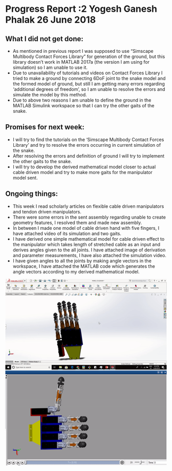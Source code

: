 # Progress Report :2       Yogesh Ganesh Phalak            26 June 2018
  

What I did not get done:
------------------------

-	As mentioned in previous report I was supposed to use “Simscape Multibody Contact Forces Library” for generation of the ground, but this library doesn’t work in MATLAB 2017a (the version I am using for simulation) so I am unable to use it.
-	Due to unavailability of tutorials and videos on Contact Forces Library I tried to make a ground by connecting 6DoF joint to the snake model and the formed model of ground, but still I am getting many errors regarding ‘additional degrees of freedom’, so I am unable to resolve the errors and simulate the model by this method.   
-	Due to above two reasons I am unable to define the ground in the MATLAB Simulink workspace so that I can try the other gaits of the snake.

Promises for next week:
-----------------------

-	I will try to find the tutorials on the ‘Simscape Multibody Contact Forces Library’ and try to resolve the errors occurring in current simulation of the snake.
-	After resolving the errors and definition of ground I will try to implement the other gaits to the snake.
-	I will try to develop the derived mathematical model closer to actual cable driven model and try to make more gaits for the manipulator model sent.

Ongoing things:
---------------

-	This week I read scholarly articles on flexible cable driven manipulators and tendon driven manipulators.
-	There were some errors in the sent assembly regarding unable to create geometry features, I resolved them and made new assembly.
-	In between I made one model of cable driven hand with five fingers, I have attached video of its simulation and two gaits.  
-	I have derived one simple mathematical model for cable driven effect to the manipulator which takes length of stretched cable as an input and derives angles given to the all joints. I have attached image of derivation and parameter measurements, I have also attached the simulation video.
-	I have given angles to all the joints by making angle vectors in the workspace, I have attached the MATLAB code which generates the angle vectors according to my derived mathematical model.

<img src="/reports/Report2/1.gif">
<img src="/reports/Report2/2.gif">
